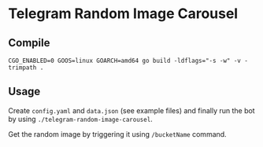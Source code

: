 # Telegram Random Image Carousel

## Compile

`CGO_ENABLED=0 GOOS=linux GOARCH=amd64 go build -ldflags="-s -w" -v -trimpath .`

## Usage

Create `config.yaml` and `data.json` (see example files) and finally run the bot by using `./telegram-random-image-carousel`.

Get the random image by triggering it using `/bucketName` command.